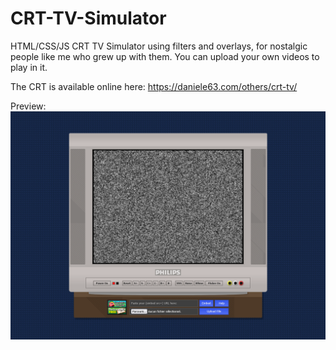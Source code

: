 # CRT-TV-Simulator
HTML/CSS/JS CRT TV Simulator using filters and overlays, for nostalgic people like me who grew up with them.
You can upload your own videos to play in it.

The CRT is available online here: https://daniele63.com/others/crt-tv/

Preview:
<img src="thumbnail.png" alt="Thumbnail">
